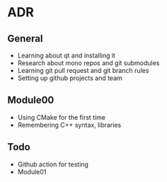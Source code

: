 # ADR
## General
- Learning about qt and installing it
- Research about mono repos and git submodules
- Learning git pull request and git branch rules
- Setting up github projects and team
## Module00
- Using CMake for the first time
- Remembering C++ syntax, libraries
## Todo
- Github action for testing
- Module01



